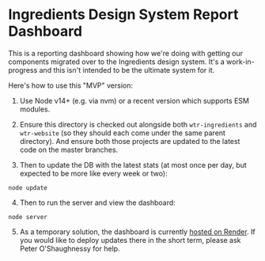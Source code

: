 # Ingredients Design System Report Dashboard

This is a reporting dashboard showing how we're doing with getting our components migrated over to the Ingredients design system. It's a work-in-progress and this isn't intended to be the ultimate system for it.

Here's how to use this "MVP" version:

1. Use Node v14+ (e.g. via nvm) or a recent version which supports ESM modules.

2. Ensure this directory is checked out alongside both `wtr-ingredients` and `wtr-website` (so they should each come under the same parent directory). And ensure both those projects are updated to the latest code on the master branches.

3. Then to update the DB with the latest stats (at most once per day, but expected to be more like every week or two):

```
node update
```

4. Then to run the server and view the dashboard:

```
node server
```

5. As a temporary solution, the dashboard is currently [hosted on Render](https://ingredients-report.onrender.com/). If you would like to deploy updates there in the short term, please ask Peter O'Shaughnessy for help.
